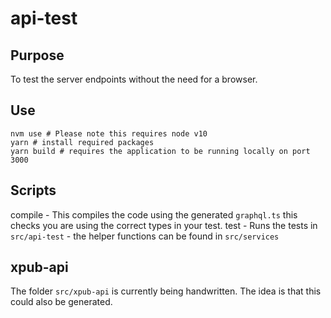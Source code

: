 # api-test

## Purpose

To test the server endpoints without the need for a browser.

## Use

```
nvm use # Please note this requires node v10
yarn # install required packages
yarn build # requires the application to be running locally on port 3000
```

## Scripts

compile - This compiles the code using the generated `graphql.ts` this checks you are using the correct types in your test.
test - Runs the tests in `src/api-test` - the helper functions can be found in `src/services`

## xpub-api

The folder `src/xpub-api` is currently being handwritten. The idea is that this could also be generated.
